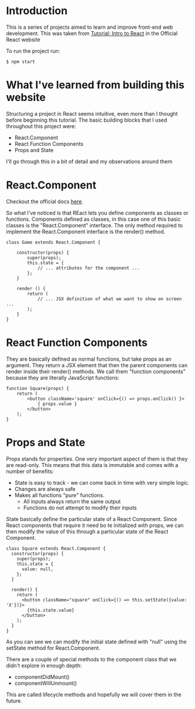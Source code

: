 # Introduction

This is a series of projects aimed to learn and improve front-end web development. This
was taken from [Tutorial: Intro to React](https://en.reactjs.org/tutorial/tutorial.html) in
the Official React website

To run the project run:
```
$ npm start
```

# What I've learned from building this website

Structuring a project in React seems intuitive, even more than I thought before beginning this tutorial. The basic building blocks that I used throughout this project were:

* React.Component
* React Function Components
* Props and State


I'll go through this in a bit of detail and my observations around them


# React.Component

Checkout the official docs [here](https://en.reactjs.org/docs/react-component.html).

So what I've noticed is that REact lets you define components as classes or functions. Components
defined as classes, in this case one of this basic classes is the "React.Component" interface. The only method required to implement the React.Component interface is the render() method.

```
class Game extends React.Component {

    constructor(props) {
        super(props);
        this.state = {
            // ... attributes for the component ...
        };
    }

    render () {
        return (
            // ... JSX definition of what we want to show on screen ...
        );
    }
}
```

# React Function Components

They are basically defined as normal functions, but take props as an argument. They return a JSX
element that then the parent components can render inside their render() methods. We call them
"function components" because they are literally JavaScript functions:

```
function Square(props) {
    return (
        <button className='square' onClick={() => props.onClick() }>
            { props.value }
        </button>
    );
}
```

# Props and State

Props stands for properties. One very important aspect of them is that they are read-only.
This means that this data is immutable and comes with a number of benefits:
* State is easy to track - we can come back in time with very simple logic.
* Changes are always safe
* Makes all functions "pure" functions.
    - All inputs always return the same output
    - Functions do not attempt to modify their inputs

State basically define the particular state of a React Component. Since React components
that require it need bo te initialized with props, we can then modify the value of this through a
particular state of the React Component. 

```
class Square extends React.Component {
  constructor(props) {
    super(props);
    this.state = {
      value: null,
    };
  }

  render() {
    return (
      <button className="square" onClick={() => this.setState({value: 'X'})}>
        {this.state.value}
      </button>
    );
  }
}
```

As you can see we can modify the initial state defined with "null" using the setState method for 
React.Component.

There are a couple of special methods to the component class that we didn't explore in enough depth:
* componentDidMount()
* componentWillUnmount()

This are called lifecycle methods and hopefully we will cover them in the future.